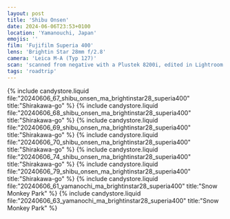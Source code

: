 ```yaml
---
layout: post
title: 'Shibu Onsen'
date: 2024-06-06T23:53+0100
location: 'Yamanouchi, Japan'
emojis: ''
film: 'Fujifilm Superia 400'
lens: 'Brightin Star 28mm f/2.8'
camera: 'Leica M-A (Typ 127)'
scan: 'scanned from negative with a Plustek 8200i, edited in Lightroom'
tags: 'roadtrip'
---
```


{% include candystore.liquid file:"20240606_67_shibu_onsen_ma_brightinstar28_superia400" title:"Shirakawa-go" %}
{% include candystore.liquid file:"20240606_68_shibu_onsen_ma_brightinstar28_superia400" title:"Shirakawa-go" %}
{% include candystore.liquid file:"20240606_69_shibu_onsen_ma_brightinstar28_superia400" title:"Shirakawa-go" %}
{% include candystore.liquid file:"20240606_70_shibu_onsen_ma_brightinstar28_superia400" title:"Shirakawa-go" %}
{% include candystore.liquid file:"20240606_74_shibu_onsen_ma_brightinstar28_superia400" title:"Shirakawa-go" %}
{% include candystore.liquid file:"20240606_79_shibu_onsen_ma_brightinstar28_superia400" title:"Shirakawa-go" %}
{% include candystore.liquid file:"20240606_61_yamanochi_ma_brightinstar28_superia400" title:"Snow Monkey Park" %}
{% include candystore.liquid file:"20240606_63_yamanochi_ma_brightinstar28_superia400" title:"Snow Monkey Park" %}